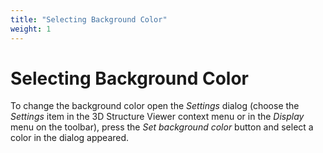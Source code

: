 ```yaml
---
title: "Selecting Background Color"
weight: 1
---
```



# Selecting Background Color

To change the background color open the _Settings_ dialog (choose the _Settings_ item in the 3D Structure Viewer context menu or in the _Display_ menu on the toolbar), press the _Set background color_ button and select a color in the dialog appeared.
